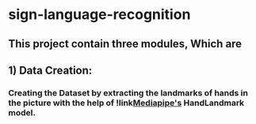 # sign-language-recognition

## This project contain three modules, Which are 

## 1) Data Creation:
###       Creating the Dataset by extracting the landmarks of hands in the picture with the help of !link[Mediapipe's](https://developers.google.com/mediapipe/solutions/guide) HandLandmark model.
